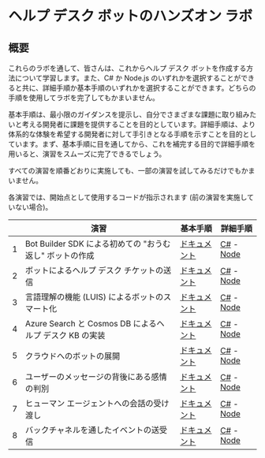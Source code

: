 # ヘルプ デスク ボットのハンズオン ラボ

## 概要

これらのラボを通して、皆さんは、これからヘルプ デスク ボットを作成する方法について学習します。また、C\# か Node.js のいずれかを選択することができると共に、詳細手順か基本手順のいずれかを選択することができます。どちらの手順を使用してラボを完了してもかまいません。

基本手順は、最小限のガイダンスを提示し、自分でさまざまな課題に取り組みたいと考える開発者に課題を提供することを目的としています。詳細手順は、より体系的な体験を希望する開発者に対して手引きとなる手順を示すことを目的としています。まず、基本手順に目を通してから、これを補完する目的で詳細手順を用いると、演習をスムーズに完了できるでしょう。

すべての演習を順番どおりに実施しても、一部の演習を試してみるだけでもかまいません。

各演習では、開始点として使用するコードが指示されます
(前の演習を実施していない場合)。

|   | **演習**                                                 | **基本手順**                                                                                                      | **詳細手順**                                                                                                                                                                                                                     |
|---|----------------------------------------------------------|-------------------------------------------------------------------------------------------------------------------|----------------------------------------------------------------------------------------------------------------------------------------------------------------------------------------------------------------------------------|
| 1 | Bot Builder SDK による初めての "おうむ返し" ボットの作成 | [ドキュメント](./exercise1-EchoBot.md)                | [C\#](./CSharp/exercise1-EchoBot.md) - [Node](./Node/exercise1-EchoBot.md)                               |
| 2 | ボットによるヘルプ デスク チケットの送信                 | [ドキュメント](./exercise2-TicketSubmissionDialog.md) | [C\#](./CSharp/exercise2-TicketSubmissionDialog.md) - [Node](./Node/exercise2-TicketSubmissionDialog.md) |
| 3 | 言語理解の機能 (LUIS) によるボットのスマート化           | [ドキュメント](./exercise3-LuisDialog.md)             | [C\#](./CSharp/exercise3-LuisDialog.md) - [Node](./Node/exercise3-LuisDialog.md)                         |
| 4 | Azure Search と Cosmos DB によるヘルプ デスク KB の実装  | [ドキュメント](./exercise4-KnowledgeBase.md)          | [C\#](./CSharp/exercise4-KnowledgeBase.md) - [Node](./Node/exercise4-KnowledgeBase.md)                   |
| 5 | クラウドへのボットの展開                                 | [ドキュメント](./exercise5-Deployment.md)             | [C\#](./CSharp/exercise5-Deployment.md) - [Node](./Node/exercise5-Deployment.md)                         |
| 6 | ユーザーのメッセージの背後にある感情の判別               | [ドキュメント](./exercise6-MoodDetection.md)          | [C\#](./CSharp/exercise6-MoodDetection.md) - [Node](./Node/exercise6-MoodDetection.md)                   |
| 7 | ヒューマン エージェントへの会話の受け渡し                | [ドキュメント](./exercise7-HandOffToHuman.md)         | [C\#](./CSharp/exercise7-HandOffToHuman.md) - [Node](./Node/exercise7-HandOffToHuman.md)                 |
| 8 | バックチャネルを通したイベントの送受信                   | [ドキュメント](./exercise8-BackChannel.md)            | [C\#](./CSharp/exercise8-BackChannel.md) - [Node](./Node/exercise8-BackChannel.md)                       |
